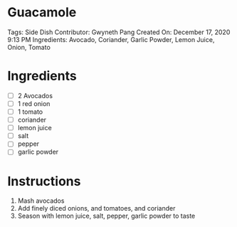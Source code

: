 # Guacamole

Tags: Side Dish
Contributor: Gwyneth Pang
Created On: December 17, 2020 9:13 PM
Ingredients: Avocado, Coriander, Garlic Powder, Lemon Juice, Onion, Tomato

# Ingredients

- [ ]  2 Avocados
- [ ]  1 red onion
- [ ]  1 tomato
- [ ]  coriander
- [ ]  lemon juice
- [ ]  salt
- [ ]  pepper
- [ ]  garlic powder

# Instructions

1. Mash avocados
2. Add finely diced onions, and tomatoes, and coriander
3. Season with lemon juice, salt, pepper, garlic powder to taste